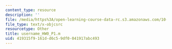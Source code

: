 ```yaml
---
content_type: resource
description: ''
file: /media/https%3A/open-learning-course-data-rc.s3.amazonaws.com/10-34-numerical-methods-applied-to-chemical-engineering-fall-2015/419315f9161dd6c59df0041917abc493_username_HW0_P1.m
file_type: text/x-objcsrc
resourcetype: Other
title: username_HW0_P1.m
uid: 419315f9-161d-d6c5-9df0-041917abc493
---
```

